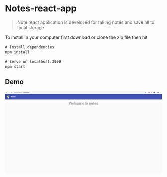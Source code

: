 # Notes-react-app

> Note react application is developed for taking notes and save all to local storage

To install in your computer first download or clone the zip file then hit

```
# Install dependencies
npm install

# Serve on localhost:3000
npm start
```
## Demo

![demo-gif](./notes.gif)

